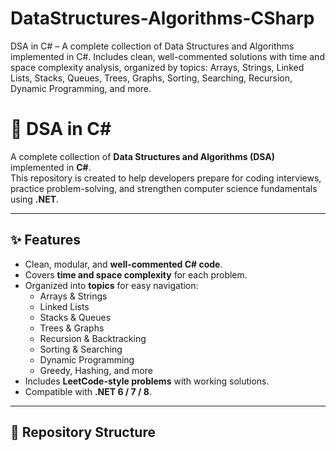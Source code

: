 # DataStructures-Algorithms-CSharp
DSA in C# – A complete collection of Data Structures and Algorithms implemented in C#. Includes clean, well-commented solutions with time and space complexity analysis, organized by topics: Arrays, Strings, Linked Lists, Stacks, Queues, Trees, Graphs, Sorting, Searching, Recursion, Dynamic Programming, and more.

# 📘 DSA in C#

A complete collection of **Data Structures and Algorithms (DSA)** implemented in **C#**.  
This repository is created to help developers prepare for coding interviews, practice problem-solving, and strengthen computer science fundamentals using **.NET**.

---

## ✨ Features
- Clean, modular, and **well-commented C# code**.
- Covers **time and space complexity** for each problem.
- Organized into **topics** for easy navigation:
  - Arrays & Strings
  - Linked Lists
  - Stacks & Queues
  - Trees & Graphs
  - Recursion & Backtracking
  - Sorting & Searching
  - Dynamic Programming
  - Greedy, Hashing, and more
- Includes **LeetCode-style problems** with working solutions.
- Compatible with **.NET 6 / 7 / 8**.

---

## 📂 Repository Structure
